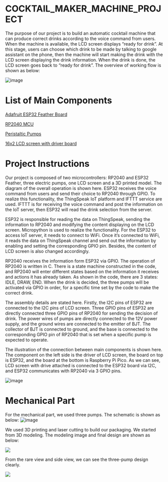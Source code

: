 # COCKTAIL_MAKER_MACHINE_PROJECT
The purpose of our project is to build an automatic cocktail machine that can produce correct drinks according to the voice command from users. When the machine is available, the LCD screen displays “ready for drink”. At this stage, users can choose which drink to be made by talking to google assistant on the phone, then the machine will start making the drink with the LCD screen displaying the drink information. When the drink is done, the LCD screen goes back to “ready for drink”. The overview of working flow is shown as below:

![image](https://user-images.githubusercontent.com/113930091/227333192-e5442c3f-2ff4-4ed2-ae77-ab86264192bd.png)

# List of Main Components
[Adafruit ESP32 Feather Board](https://www.adafruit.com/product/3405)

[RP2040 MCU](https://www.adafruit.com/product/4864?gclid=Cj0KCQiA_P6dBhD1ARIsAAGI7HDB3bS81QrAcRroHiH9zoDsJJwLUQOmEJi_CEaD2tX1yZLWML5zlCQaAgJTEALw_wcB)

[Peristaltic Pumps](https://www.amazon.com/gp/product/B09MVPJXFJ/ref=ppx_yo_dt_b_asin_image_o02_s00?ie=UTF8&psc=1)

[16x2 LCD screen with driver board](https://www.temu.com/subject/n9/googleshopping-landingpage-a-psurl.html?goods_id=601099512683692&_bg_fs=1&_p_rfs=1&_x_ads_channel=google&_x_ads_sub_channel=shopping&_x_login_type=Google&_x_vst_scene=adg&sku_id=17592192006895&_x_ns_sku_id=17592192006895&_x_ads_account=8195172345&_x_ads_set=18597826067&_x_ads_id=150873099588&_x_ads_creative_id=628103286637&_x_ns_source=g&_x_ns_gclid=Cj0KCQiA_P6dBhD1ARIsAAGI7HC5biIXgm3DMiXlrKp_uj10SjIomxO_WPg4CDtjRdtwkYZscLI5kDUaAniWEALw_wcB&_x_ns_placement=&_x_ns_match_type=&_x_ns_ad_position=&_x_ns_product_id=17592192006895&_x_ns_wbraid=CjkKCQiA2fmdBhCBARIoALC0hcNKjNKtrJZ4rDA9r775iTywh6AaxBb-pN9ba99Or7dYH3PN1xoCx4M&_x_ns_gbraid=0AAAAAo4mICFKom0ZUUtsSi9_EVc3EqEB1&gclid=Cj0KCQiA_P6dBhD1ARIsAAGI7HC5biIXgm3DMiXlrKp_uj10SjIomxO_WPg4CDtjRdtwkYZscLI5kDUaAniWEALw_wcB)

# Project Instructions
Our project is composed of two microcontrollers: RP2040 and ESP32 Feather, three electric pumps, one LCD screen and a 3D printed model. The diagram of the overall operation is shown here. ESP32 receives the voice command from users and send their choice to RP2040 through GPIO. To realize this functionality, the ThingSpeak IoT platform and IFTTT service are used. IFTTT is for receiving the voice command and post the information on the IoT server, then ESP32 will read the drink selection from the server.

ESP32 is responsible for reading the data on ThingSpeak, sending the information to RP2040 and modifying the content displaying on the LCD screen. Micropython is used to realize the functionality. For the ESP32 to access IoT server, it needs to connect to WiFi. Once it’s connected to WiFi, it reads the data on ThingSpeak channel and send out the information by enabling and setting the corresponding GPIO pin. Besides, the content of LCD screen is also changed accordingly. 

RP2040 receives the information form ESP32 via GPIO. The operation of RP2040 is written in C. There is a state machine constructed in the code, and RP2040 will enter different states based on the information it receives and actions it has already taken. As shown in the code, there are 3 states: IDLE, DRAW, END. When the drink is decided, the three pumps will be activated via GPIO in order, for a specific time set by the code to make the correct drink. 

The assembly details are stated here. Firstly, the I2C pins of ESP32 are connected to the I2C pins of LCD screen. Three GPIO pins of ESP32 are directly connected three GPIO pins of RP2040 for sending the decision of drink. The power wires of pumps are directly connected to the 12V power supply, and the ground wires are connected to the emitter of BJT. The collector of BJT is connected to ground, and the base is connected to the corresponding GPIO pin of RP2040 that is set when a specific pump is expected to operate.

The illustration of the connection between main components is shown here. The component on the left side is the driver of LCD screen, the board on top is ESP32, and the board at the bottom is Raspberry Pi Pico. As we can see, LCD screen with drive attached is connected to the ESP32 board via I2C, and ESP32 communicates with RP2040 via 3 GPIO pins.

![image](https://user-images.githubusercontent.com/113930091/227342422-55a62ac8-0ede-49bf-937a-becf07d61d9d.png)

# Mechanical Part
For the mechanical part, we used three pumps. The schematic is shown as below:
![image](https://user-images.githubusercontent.com/113930091/227343495-1fabb600-c2ba-48e9-b447-c1b9846fd085.png)

We used 3D printing and laser cutting to build our packaging. We started from 3D modeling. The modeling image and final design are shown as below:

<p>
    <img src="/Narrative/3d1.png"/>
</p>

From the rare view and side view, we can see the three-pump design clearly.

<p>
    <img src="/Narrative/3d2.png"/>
</p>


